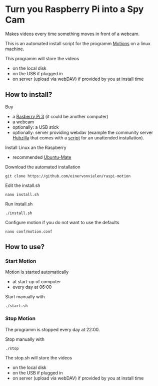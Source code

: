 # Turn you Raspberry Pi into a Spy Cam

Makes videos every time something moves in front of a webcam.

This is an automated install script for the programm [Motions](https://en.wikipedia.org/wiki/Motion_%28surveillance_software%29) on a linux machine.

This programm will store the videos
- on the local disk
- on the USB if plugged in
- on server (upload via webDAV) if provided by you at install time

## How to install?

Buy
- a [Rasberry Pi 3](https://en.wikipedia.org/wiki/Raspberry_Pi) (it could be another computer)
- a webcam
- optionally: a USB stick
- optionally: server providing webdav (example the community server [Hubzilla](https://github.com/redmatrix/hubzilla) that comes with a [script](https://github.com/redmatrix/hubzilla/tree/master/.homeinstall) for an unattended installation).

Install Linux an the Raspberry
- recommended [Ubuntu-Mate](https://ubuntu-mate.org/raspberry-pi/)

Download the automated installation

    git clone https://github.com/einervonvielen/raspi-motion

Edit the install.sh

    nano install.sh
    
Run install.sh

    ./install.sh
    
Configure motion if you do not want to use the defaults

    nano conf/motion.conf
    
## How to use?

### Start Motion

Motion is started automatically
- at start-up of computer
- every day at 06:00

Start manually with

    ./start.sh

### Stop Motion

The programm is stopped every day at 22:00.

Stop manually with

    ./stop
    
The stop.sh will store the videos
- on the local disk
- on the USB if plugged in
- on server (upload via webDAV) if provided by you at install time




